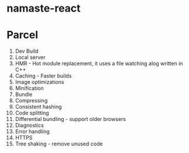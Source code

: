 # namaste-react


# Parcel
1. Dev Build
2. Local server
3. HMR - Hot module replacement, it uses a file watching alog written in C++
4. Caching - Faster builds
5. Image optimizations
6. Minification
7. Bundle
8. Compressing
9. Consistent hashing
10. Code splitting
11. Differential bundling - support older browsers
12. Diagnostics
13. Error handling
14. HTTPS
15. Tree shaking - remove unused code